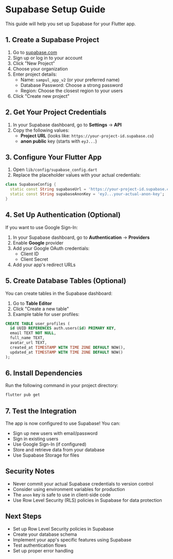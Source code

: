 # Supabase Setup Guide

This guide will help you set up Supabase for your Flutter app.

## 1. Create a Supabase Project

1. Go to [supabase.com](https://supabase.com)
2. Sign up or log in to your account
3. Click "New Project"
4. Choose your organization
5. Enter project details:
   - Name: `sampul_app_v2` (or your preferred name)
   - Database Password: Choose a strong password
   - Region: Choose the closest region to your users
6. Click "Create new project"

## 2. Get Your Project Credentials

1. In your Supabase dashboard, go to **Settings** → **API**
2. Copy the following values:
   - **Project URL** (looks like: `https://your-project-id.supabase.co`)
   - **anon public** key (starts with `eyJ...`)

## 3. Configure Your Flutter App

1. Open `lib/config/supabase_config.dart`
2. Replace the placeholder values with your actual credentials:

```dart
class SupabaseConfig {
  static const String supabaseUrl = 'https://your-project-id.supabase.co';
  static const String supabaseAnonKey = 'eyJ...your-actual-anon-key';
}
```

## 4. Set Up Authentication (Optional)

If you want to use Google Sign-In:

1. In your Supabase dashboard, go to **Authentication** → **Providers**
2. Enable **Google** provider
3. Add your Google OAuth credentials:
   - Client ID
   - Client Secret
4. Add your app's redirect URLs

## 5. Create Database Tables (Optional)

You can create tables in the Supabase dashboard:

1. Go to **Table Editor**
2. Click "Create a new table"
3. Example table for user profiles:

```sql
CREATE TABLE user_profiles (
  id UUID REFERENCES auth.users(id) PRIMARY KEY,
  email TEXT NOT NULL,
  full_name TEXT,
  avatar_url TEXT,
  created_at TIMESTAMP WITH TIME ZONE DEFAULT NOW(),
  updated_at TIMESTAMP WITH TIME ZONE DEFAULT NOW()
);
```

## 6. Install Dependencies

Run the following command in your project directory:

```bash
flutter pub get
```

## 7. Test the Integration

The app is now configured to use Supabase! You can:

- Sign up new users with email/password
- Sign in existing users
- Use Google Sign-In (if configured)
- Store and retrieve data from your database
- Use Supabase Storage for files

## Security Notes

- Never commit your actual Supabase credentials to version control
- Consider using environment variables for production
- The `anon` key is safe to use in client-side code
- Use Row Level Security (RLS) policies in Supabase for data protection

## Next Steps

- Set up Row Level Security policies in Supabase
- Create your database schema
- Implement your app's specific features using Supabase
- Test authentication flows
- Set up proper error handling
